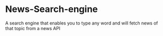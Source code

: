 # News-Search-engine
A search engine that enables you to type any word and will fetch news of that topic from a news API
